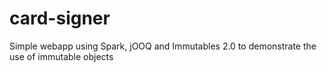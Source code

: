 # card-signer
Simple webapp using Spark, jOOQ and Immutables 2.0 to demonstrate the use of immutable objects
